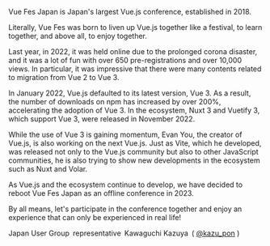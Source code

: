 Vue Fes Japan is Japan's largest Vue.js conference, established in 2018.

Literally, Vue Fes was born to liven up Vue.js together like a festival, to learn together, and above all, to enjoy together.

Last year, in 2022, it was held online due to the prolonged corona disaster, and it was a lot of fun with over 650 pre-registrations and over 10,000 views. In particular, it was impressive that there were many contents related to migration from Vue 2 to Vue 3.

In January 2022, Vue.js defaulted to its latest version, Vue 3. As a result, the number of downloads on npm has increased by over 200%, accelerating the adoption of Vue 3. In the ecosystem, Nuxt 3 and Vuetify 3, which support Vue 3, were released in November 2022.

While the use of Vue 3 is gaining momentum, Evan You, the creator of Vue.js, is also working on the next Vue.js. Just as Vite, which he developed, was released not only to the Vue.js community but also to other JavaScript communities, he is also trying to show new developments in the ecosystem such as Nuxt and Volar.

As Vue.js and the ecosystem continue to develop, we have decided to reboot Vue Fes Japan as an offline conference in 2023.

By all means, let's participate in the conference together and enjoy an experience that can only be experienced in real life!

<div class="representative">
Japan User Group&ensp;representative&ensp;Kawaguchi Kazuya&ensp;( <a href="https://x.com/kazu_pon" target="_blank" rel="noreferrer">@kazu_pon</a> )
</div>
